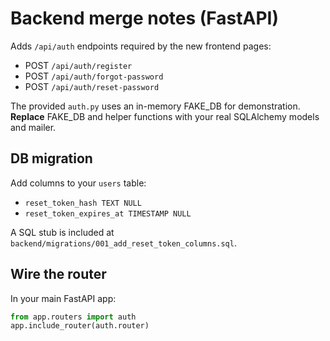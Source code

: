 # Backend merge notes (FastAPI)

Adds `/api/auth` endpoints required by the new frontend pages:
- POST `/api/auth/register`
- POST `/api/auth/forgot-password`
- POST `/api/auth/reset-password`

The provided `auth.py` uses an in-memory FAKE_DB for demonstration.
**Replace** FAKE_DB and helper functions with your real SQLAlchemy models and mailer.

## DB migration
Add columns to your `users` table:
- `reset_token_hash TEXT NULL`
- `reset_token_expires_at TIMESTAMP NULL`

A SQL stub is included at `backend/migrations/001_add_reset_token_columns.sql`.

## Wire the router
In your main FastAPI app:
```py
from app.routers import auth
app.include_router(auth.router)
```
